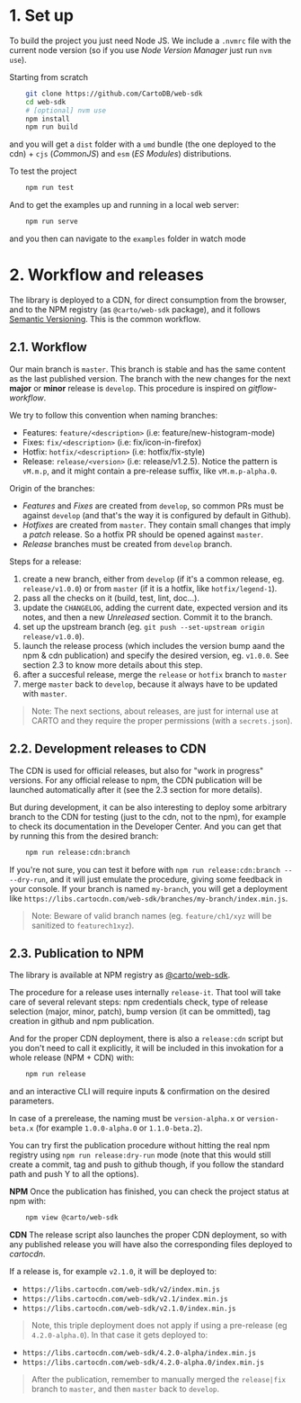 # 1. Set up

To build the project you just need Node JS. We include a `.nvmrc` file with the current node version (so if you use *Node Version Manager* just run `nvm use`).

Starting from scratch
```bash
    git clone https://github.com/CartoDB/web-sdk
    cd web-sdk
    # [optional] nvm use
    npm install
    npm run build
```
and you will get a `dist` folder with a `umd` bundle (the one deployed to the cdn) + `cjs` (*CommonJS*) and `esm` (*ES Modules*) distributions.

To test the project
```bash
    npm run test
```

And to get the examples up and running in a local web server:
```bash
    npm run serve
```
and you then can navigate to the `examples` folder in watch mode


# 2. Workflow and releases

The library is deployed to a CDN, for direct consumption from the browser, and to the NPM registry (as `@carto/web-sdk` package), and it follows [Semantic Versioning](http://semver.org/spec/v2.0.0.html). This is the common workflow.


## 2.1. Workflow

Our main branch is `master`. This branch is stable and has the same content as the last published version. The branch with the new changes for the next **major** or **minor** release is `develop`. This procedure is inspired on *gitflow-workflow*.

We try to follow this convention when naming branches:
- Features: `feature/<description>` (i.e: feature/new-histogram-mode)
- Fixes: `fix/<description>`  (i.e: fix/icon-in-firefox)
- Hotfix: `hotfix/<description>` (i.e: hotfix/fix-style)
- Release: `release/<version>` (i.e: release/v1.2.5). Notice the pattern is `vM.m.p`, and it might contain a pre-release suffix, like `vM.m.p-alpha.0`.

Origin of the branches:
- _Features_ and _Fixes_ are created from `develop`, so common PRs must be against `develop` (and that's the way it is configured by default in Github).
- _Hotfixes_ are created from `master`. They contain small changes that imply a *patch* release. So a hotfix PR should be opened against `master`.
- _Release_ branches must be created from `develop` branch.

Steps for a release:
1. create a new branch, either from `develop` (if it's a common release, eg. `release/v1.0.0`) or from `master` (if it is a hotfix, like `hotfix/legend-1`).
2. pass all the checks on it (build, test, lint, doc...).
3. update the `CHANGELOG`, adding the current date, expected version and its notes, and then a new *Unreleased* section. Commit it to the branch.
4. set up the upstream branch (eg. `git push --set-upstream origin release/v1.0.0`).
4. launch the release process (which includes the version bump aand the npm & cdn publication) and specify the desired version, eg. `v1.0.0`. See section 2.3 to know more details about this step.
5. after a succesful release, merge the `release` or `hotfix` branch to `master`
6. merge `master` back to `develop`, because it always have to be updated with `master`.

> Note: The next sections, about releases, are just for internal use at CARTO and they require the proper permissions (with a `secrets.json`).


## 2.2. Development releases to CDN

The CDN is used for official releases, but also for "work in progress" versions. For any official release to npm, the CDN publication will be launched automatically after it (see the 2.3 section for more details).

But during development, it can be also interesting to deploy some arbitrary branch to the CDN for testing (just to the cdn, not to the npm), for example to check its documentation in the Developer Center. And you can get that by running this from the desired branch:

```bash
    npm run release:cdn:branch
```
If you're not sure, you can test it before with `npm run release:cdn:branch -- --dry-run`, and it will just emulate the procedure, giving some feedback in your console. If your branch is named `my-branch`, you will get a deployment like `https://libs.cartocdn.com/web-sdk/branches/my-branch/index.min.js`.

> Note: Beware of valid branch names (eg. `feature/ch1/xyz` will be sanitized to `featurech1xyz`).


## 2.3. Publication to NPM

The library is available at NPM registry as [@carto/web-sdk](https://www.npmjs.com/package/@carto/web-sdk).

The procedure for a release uses internally `release-it`. That tool will take care of several relevant steps: npm credentials check, type of release selection (major, minor, patch), bump version (it can be ommitted), tag creation in github and npm publication.

And for the proper CDN deployment, there is also a `release:cdn` script but you don't need to call it explicitly, it will be included in this invokation for a whole release (NPM + CDN) with:

```bash
    npm run release
```
and an interactive CLI will require inputs & confirmation on the desired parameters.

In case of a prerelease, the naming must be `version-alpha.x` or `version-beta.x` (for example `1.0.0-alpha.0` or `1.1.0-beta.2`).

You can try first the publication procedure without hitting the real npm registry using `npm run release:dry-run` mode (note that this would still create a commit, tag and push to github though, if you follow the standard path and push Y to all the options).

**NPM**
Once the publication has finished, you can check the project status at npm with:
```bash
    npm view @carto/web-sdk
```

**CDN**
The release script also launches the proper CDN deployment, so with any published release you will have also the corresponding files deployed to *cartocdn*. 

If a release is, for example `v2.1.0`, it will be deployed to:
- `https://libs.cartocdn.com/web-sdk/v2/index.min.js`
- `https://libs.cartocdn.com/web-sdk/v2.1/index.min.js`
- `https://libs.cartocdn.com/web-sdk/v2.1.0/index.min.js`

> Note, this triple deployment does not apply if using a pre-release (eg `4.2.0-alpha.0`). In that case it gets deployed to: 
- `https://libs.cartocdn.com/web-sdk/4.2.0-alpha/index.min.js`
- `https://libs.cartocdn.com/web-sdk/4.2.0-alpha.0/index.min.js`


> After the publication, remember to manually merged the `release|fix` branch to `master`, and then `master` back to `develop`.

